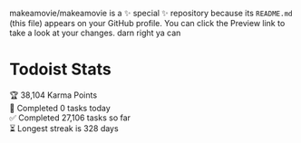 makeamovie/makeamovie is a ✨ special ✨ repository because its `README.md` (this file) appears on your GitHub profile.
You can click the Preview link to take a look at your changes. darn right ya can

# Todoist Stats

<!-- TODO-IST:START -->
🏆  38,104 Karma Points           
🌸  Completed 0 tasks today           
✅  Completed 27,106 tasks so far           
⏳  Longest streak is 328 days
<!-- TODO-IST:END -->